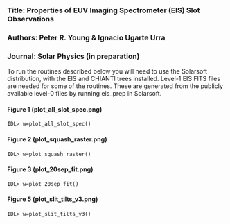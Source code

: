 ### Title: Properties of EUV Imaging Spectrometer (EIS) Slot Observations

### Authors: Peter R. Young & Ignacio Ugarte Urra

### Journal: Solar Physics (in preparation)

To run the routines described below you will need to use the Solarsoft distribution, with the EIS and CHIANTI trees installed. Level-1 EIS FITS files are needed for some of the routines. These are generated from the publicly available level-0 files by running eis_prep in Solarsoft.

#### Figure 1 (plot_all_slot_spec.png)

```
IDL> w=plot_all_slot_spec()
```

#### Figure 2 (plot_squash_raster.png)

```
IDL> w=plot_squash_raster()
```

#### Figure 3 (plot_20sep_fit.png)

```
IDL> w=plot_20sep_fit()
```

#### Figure 5 (plot_slit_tilts_v3.png)

```
IDL> w=plot_slit_tilts_v3()
```
